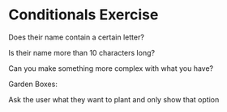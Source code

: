 # Conditionals Exercise #

Does their name contain a certain letter?​

Is their name more than 10 characters long?​

Can you make something more complex with what you have?​

Garden Boxes:​

Ask the user what they want to plant and only show that option
